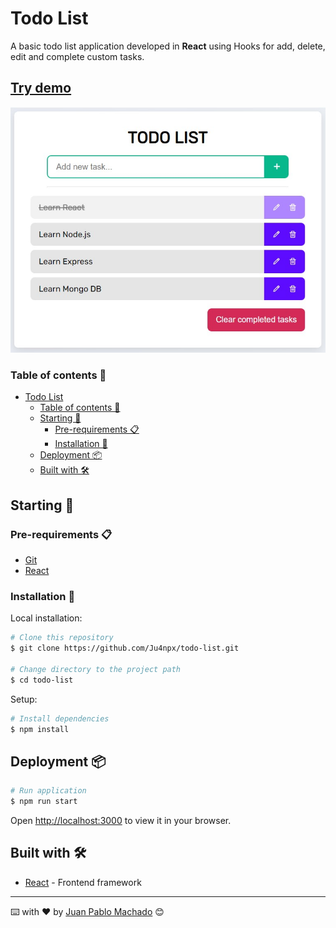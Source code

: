 # Todo List

A basic todo list application developed in **React** using Hooks for add, delete, edit and complete custom tasks.

## [Try demo](https://ju4npx.github.io/todo-list/)

<img src="./preview.jpg">

### Table of contents 📃

- [Todo List](#todo-list)
  - [Table of contents 📃](#table-of-contents-)
  - [Starting 🚀](#starting-)
    - [Pre-requirements 📋](#pre-requirements-)
    - [Installation 🔧](#installation-)
  - [Deployment 📦](#deployment-)
  - [Built with 🛠️](#built-with-️)


## Starting 🚀
  
### Pre-requirements 📋

* [Git](https://git-scm.com/)
* [React](https://es.reactjs.org/docs/getting-started.html)

### Installation 🔧

Local installation:

```bash
# Clone this repository
$ git clone https://github.com/Ju4npx/todo-list.git

# Change directory to the project path
$ cd todo-list
```

Setup:
```bash
# Install dependencies
$ npm install
```

## Deployment 📦

```bash
# Run application
$ npm run start
```
Open [http://localhost:3000](http://localhost:3000) to view it in your browser.

## Built with 🛠️

* [React](https://es.reactjs.org/) - Frontend framework

---
⌨️ with ❤️ by [Juan Pablo Machado](https://github.com/Ju4npx ) 😊 
